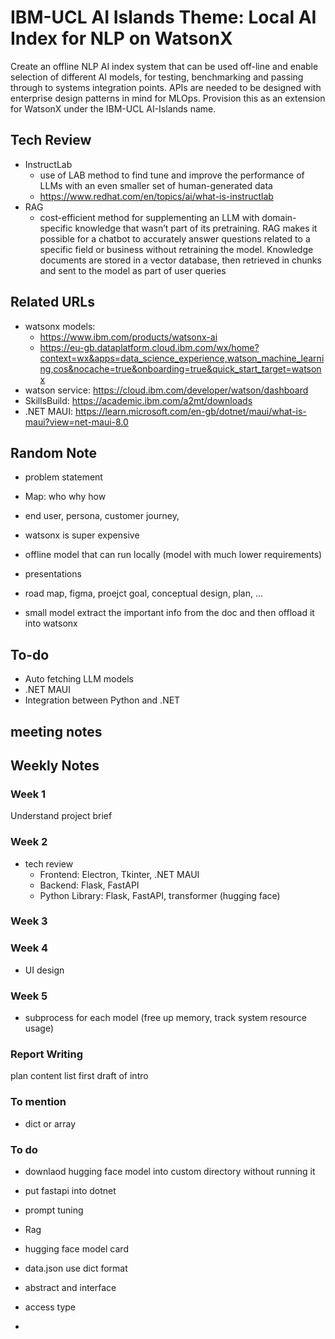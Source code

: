 # IBM-UCL AI Islands Theme: Local AI Index for NLP on WatsonX

Create an offline NLP AI index system that can be used off-line and 
enable selection of different AI models, for testing, 
benchmarking and passing through to systems integration points. 
APIs are needed to be designed with enterprise design patterns in mind for MLOps. 
Provision this as an extension for WatsonX under the IBM-UCL AI-Islands name. 

## Tech Review

- InstructLab
    - use of LAB method to find tune and improve the performance of LLMs with an even smaller set of human-generated data
    - https://www.redhat.com/en/topics/ai/what-is-instructlab
- RAG
    - cost-efficient method for supplementing an LLM with domain-specific knowledge that wasn’t part of its pretraining. RAG makes it possible for a chatbot to accurately answer questions related to a specific field or business without retraining the model. Knowledge documents are stored in a vector database, then retrieved in chunks and sent to the model as part of user queries

## Related URLs

- watsonx models: 
    - https://www.ibm.com/products/watsonx-ai
    - https://eu-gb.dataplatform.cloud.ibm.com/wx/home?context=wx&apps=data_science_experience,watson_machine_learning,cos&nocache=true&onboarding=true&quick_start_target=watsonx
- watson service: https://cloud.ibm.com/developer/watson/dashboard
- SkillsBuild: https://academic.ibm.com/a2mt/downloads
- .NET MAUI: https://learn.microsoft.com/en-gb/dotnet/maui/what-is-maui?view=net-maui-8.0

## Random Note
- problem statement
- Map: who why how
- end user, persona, customer journey, 

- watsonx is super expensive
- offline model that can run locally (model with much lower requirements) 

- presentations
- road map, figma, proejct goal, conceptual design, plan, ...

- small model extract the important info from the doc and then offload it into watsonx

## To-do

- Auto fetching LLM models
- .NET MAUI
- Integration between Python and .NET

## meeting notes



## Weekly Notes

### Week 1
Understand project brief

### Week 2
- tech review
    - Frontend: Electron, Tkinter, .NET MAUI
    - Backend: Flask, FastAPI
    - Python Library: Flask, FastAPI, transformer (hugging face)

### Week 3

### Week 4
- UI design

### Week 5
- subprocess for each model (free up memory, track system resource usage)

### Report Writing

plan content list
first draft of intro

### To mention
- dict or array



### To do

- downlaod hugging face model into custom directory without running it
- put fastapi into dotnet
- prompt tuning
- Rag
- hugging face model card
- data.json use dict format

- abstract and interface
- access type
- 